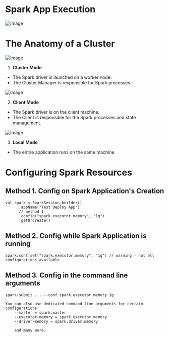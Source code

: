 # Spark App Execution

![image](https://user-images.githubusercontent.com/59940078/181920667-070a3e50-27f3-4447-8efc-40b60b19de4c.png)

# The Anatomy of a Cluster

![image](https://user-images.githubusercontent.com/59940078/181920699-8ca17243-1fa5-4aa1-a9df-4cb6fa522803.png)

1) **Cluster Mode**
- The Spark driver is launched on a worker node.
- The Cluster Manager is responsible for Spark processes.

![image](https://user-images.githubusercontent.com/59940078/181920834-2c59a307-90ac-4cb5-aa40-b97634881f1f.png)

2) **Client Mode**
- The Spark driver is on the client machine.
- The Client is responsible for the Spark processes and state management.

![image](https://user-images.githubusercontent.com/59940078/181920844-6078ca26-e687-4721-88d2-99102526c7f4.png)

3) **Local Mode**
- The entire application runs on the same machine.
 
# **Configuring Spark Resources**

## Method 1. Config on Spark Application's Creation

```
val spark = SparkSession.builder()
      .appName("Test Deploy App")
      // method 1
      .config("spark.executor.memory", "1g")
      .getOrCreate()
```

## Method 2. Config while Spark Application is running

```
spark.conf.set("spark.executor.memory", "1g") // warning - not all configurations available
```

## Method 3. Config in the command line arguments
```
spark-submit ... --conf spark.executor.memory 1g

You can also use dedicated command line arguments for certain configurations:
    --master = spark.master
    --executor-memory = spark.executor.memory
    --driver-memory = spark.driver.memory

    and many more.
```
